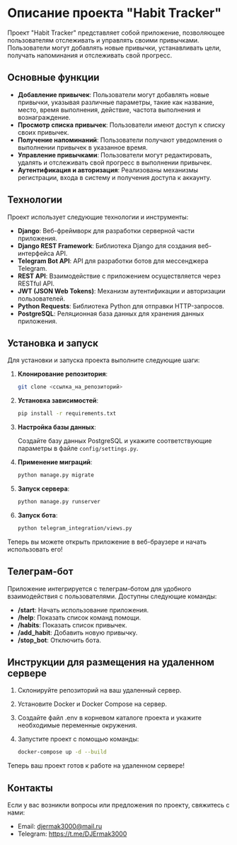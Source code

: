 # Описание проекта "Habit Tracker"

Проект "Habit Tracker" представляет собой приложение, позволяющее пользователям отслеживать и управлять своими привычками. Пользователи могут добавлять новые привычки, устанавливать цели, получать напоминания и отслеживать свой прогресс.

## Основные функции

- **Добавление привычек**: Пользователи могут добавлять новые привычки, указывая различные параметры, такие как название, место, время выполнения, действие, частота выполнения и вознаграждение.
- **Просмотр списка привычек**: Пользователи имеют доступ к списку своих привычек.
- **Получение напоминаний**: Пользователи получают уведомления о выполнении привычек в указанное время.
- **Управление привычками**: Пользователи могут редактировать, удалять и отслеживать свой прогресс в выполнении привычек.
- **Аутентификация и авторизация**: Реализованы механизмы регистрации, входа в систему и получения доступа к аккаунту.

## Технологии

Проект использует следующие технологии и инструменты:

- **Django**: Веб-фреймворк для разработки серверной части приложения.
- **Django REST Framework**: Библиотека Django для создания веб-интерфейса API.
- **Telegram Bot API**: API для разработки ботов для мессенджера Telegram.
- **REST API**: Взаимодействие с приложением осуществляется через RESTful API.
- **JWT (JSON Web Tokens)**: Механизм аутентификации и авторизации пользователей.
- **Python Requests**: Библиотека Python для отправки HTTP-запросов.
- **PostgreSQL**: Реляционная база данных для хранения данных приложения.

## Установка и запуск

Для установки и запуска проекта выполните следующие шаги:

1. **Клонирование репозитория**:

   ```bash
   git clone <ссылка_на_репозиторий>
   ```

2. **Установка зависимостей**:

   ```bash
   pip install -r requirements.txt
   ```

3. **Настройка базы данных**:

   Создайте базу данных PostgreSQL и укажите соответствующие параметры в файле `config/settings.py`.

4. **Применение миграций**:

   ```bash
   python manage.py migrate
   ```

5. **Запуск сервера**:

   ```bash
   python manage.py runserver
   ```

6. **Запуск бота**:

   ```bash
   python telegram_integration/views.py
   ```

Теперь вы можете открыть приложение в веб-браузере и начать использовать его!

## Телеграм-бот

Приложение интегрируется с телеграм-ботом для удобного взаимодействия с пользователями. Доступны следующие команды:

- **/start**: Начать использование приложения.
- **/help**: Показать список команд помощи.
- **/habits**: Показать список привычек.
- **/add_habit**: Добавить новую привычку.
- **/stop_bot**: Отключить бота.

## Инструкции для размещения на удаленном сервере

1. Склонируйте репозиторий на ваш удаленный сервер.
2. Установите Docker и Docker Compose на сервер.
3. Создайте файл .env в корневом каталоге проекта и укажите необходимые переменные окружения.
4. Запустите проект с помощью команды:

   ```bash
   docker-compose up -d --build
   ```

Теперь ваш проект готов к работе на удаленном сервере!

## Контакты

Если у вас возникли вопросы или предложения по проекту, свяжитесь с нами:

- Email: djermak3000@mail.ru
- Telegram: https://t.me/DJErmak3000
